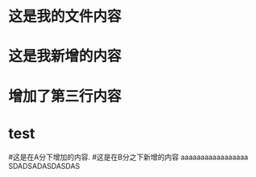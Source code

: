 # 这是我的文件内容
# 这是我新增的内容
# 增加了第三行内容
# test
#这是在A分下增加的内容.
#这是在B分之下新增的内容
aaaaaaaaaaaaaaaaa
SDADSADASDASDAS
